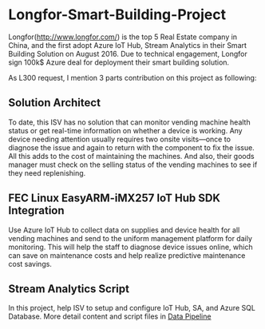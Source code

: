 

# Longfor-Smart-Building-Project

Longfor(http://www.longfor.com/)
is the top 5 Real Estate company in China, and the first adopt Azure IoT Hub,
Stream Analytics in their Smart Building Solution on August 2016. Due to technical
engagement, Longfor sign 100k$ Azure deal for deployment their smart building
solution. 

As L300 request, I mention 3 parts contribution on this project as following:
## Solution Architect

To date, this ISV has no solution that can monitor
vending machine health status or get real-time information on whether a device
is working. Any device needing attention usually requires two onsite
visits—once to diagnose the issue and again to return with the component to fix
the issue. All this adds to the cost of maintaining the machines. And also,
their goods manager must check on the selling status of the vending machines to
see if they need replenishing. 

## FEC Linux EasyARM-iMX257 IoT Hub SDK Integration

Use Azure IoT Hub to collect data on supplies and
device health for all vending machines and send to the uniform management
platform for daily monitoring. This will help the staff to diagnose device
issues online, which can save on maintenance costs and help realize predictive
maintenance cost savings.

## Stream Analytics Script

In this project, help ISV to setup and configure IoT
Hub, SA, and Azure SQL Database. More detail content and script files in [Data
Pipeline](https://github.com/LitLi/SmartVendingMachine-Project/tree/master/Data%20Pineline)

